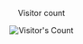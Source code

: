 <div align="center"> 
  <p>Visitor count</p>
  <img src="https://profile-counter.glitch.me/Tez-cyber/count.svg" alt="Visitor's Count" />
</div>
